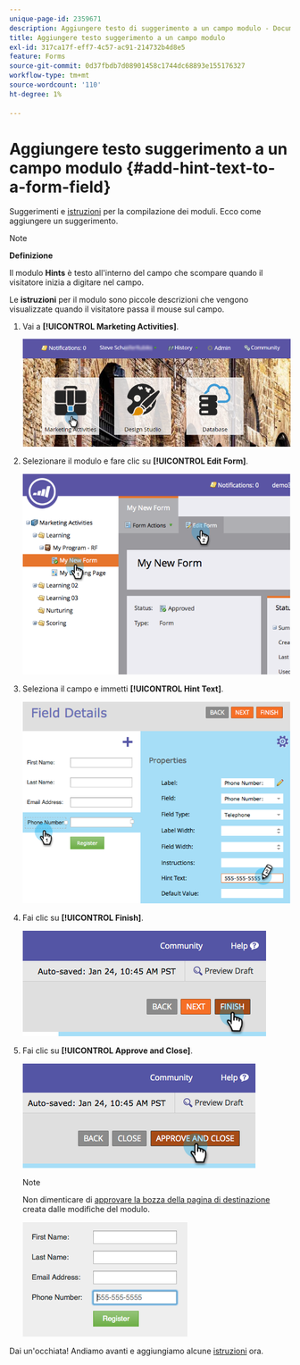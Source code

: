 ```yaml
---
unique-page-id: 2359671
description: Aggiungere testo di suggerimento a un campo modulo - Documenti Marketo - Documentazione del prodotto
title: Aggiungere testo suggerimento a un campo modulo
exl-id: 317ca17f-eff7-4c57-ac91-214732b4d8e5
feature: Forms
source-git-commit: 0d37fbdb7d08901458c1744dc68893e155176327
workflow-type: tm+mt
source-wordcount: '110'
ht-degree: 1%

---
```


# Aggiungere testo suggerimento a un campo modulo {#add-hint-text-to-a-form-field}

Suggerimenti e [istruzioni](/help/marketo/product-docs/demand-generation/forms/form-fields/add-tooltip-instructions-to-a-form-field.md) per la compilazione dei moduli. Ecco come aggiungere un suggerimento.

>[!NOTE]
>
>**Definizione**
>
>Il modulo **Hints** è testo all&#39;interno del campo che scompare quando il visitatore inizia a digitare nel campo.
>
>Le **istruzioni** per il modulo sono piccole descrizioni che vengono visualizzate quando il visitatore passa il mouse sul campo.

1. Vai a **[!UICONTROL Marketing Activities]**.

   ![](assets/login-marketing-activities-5.png)

1. Selezionare il modulo e fare clic su **[!UICONTROL Edit Form]**.

   ![](assets/image2014-9-15-13-3a54-3a6.png)

1. Seleziona il campo e immetti **[!UICONTROL Hint Text]**.

   ![](assets/image2014-9-15-13-3a53-3a58.png)

1. Fai clic su **[!UICONTROL Finish]**.

   ![](assets/image2014-9-15-13-3a53-3a36.png)

1. Fai clic su **[!UICONTROL Approve and Close]**.

   ![](assets/image2014-9-15-13-3a53-3a29.png)

   >[!NOTE]
   >
   >Non dimenticare di [approvare la bozza della pagina di destinazione](/help/marketo/product-docs/demand-generation/landing-pages/understanding-landing-pages/approve-unapprove-or-delete-a-landing-page.md) creata dalle modifiche del modulo.

   ![](assets/image2014-9-15-13-3a53-3a23.png)

Dai un&#39;occhiata! Andiamo avanti e aggiungiamo alcune [istruzioni](add-tooltip-instructions-to-a-form-field.md) ora.
